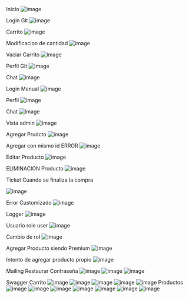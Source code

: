 Inicio
![image](https://github.com/Agusdelaa/Reestructuraci-n/assets/129866349/efb23771-f2e0-4fe9-ba6d-fd44fe3d5c99)

Login Git
![image](https://github.com/Agusdelaa/Reestructuraci-n/assets/129866349/9f46f937-e1da-4c81-9d12-1e7230aaf8cb)

Carrito
![image](https://github.com/Agusdelaa/Reestructuraci-n/assets/129866349/19b910a1-20ce-40ac-9908-19ee9664127f)

Modificacion de cantidad
![image](https://github.com/Agusdelaa/Reestructuraci-n/assets/129866349/2ce4811e-05e0-40d5-8943-5cbe892d1569)

Vaciar Carrito
![image](https://github.com/Agusdelaa/Reestructuraci-n/assets/129866349/ef86af11-e412-44b2-aba1-ef282faba9c4)

Perfil Git
![image](https://github.com/Agusdelaa/Reestructuraci-n/assets/129866349/aa6a83eb-187d-4dbb-9cd2-f2005f5174fb)

Chat
![image](https://github.com/Agusdelaa/Reestructuraci-n/assets/129866349/084542e5-0a8b-4d34-9120-36b2f6a97cc1)

Login Manual
![image](https://github.com/Agusdelaa/Reestructuraci-n/assets/129866349/99a063c1-f5b8-4e48-9b35-8588f5fc2c1f)

Perfil
![image](https://github.com/Agusdelaa/Reestructuraci-n/assets/129866349/f3df1670-2cd0-4428-9510-d8603f704af7)

Chat
![image](https://github.com/Agusdelaa/Reestructuraci-n/assets/129866349/79e7613a-566e-4f7c-8b35-83f83eb71780)

Vista admin
![image](https://github.com/Agusdelaa/Reestructuraci-n/assets/129866349/660b0606-a195-4504-9eed-d406d27eb81d)

Agregar Prudcto
![image](https://github.com/Agusdelaa/3er-Preentrega/assets/129866349/43eb709e-bbfd-492d-8774-64e5fd8db57a)

Agregar con mismo id ERROR
![image](https://github.com/Agusdelaa/3er-Preentrega/assets/129866349/6cf0a55f-134c-4999-ab4e-6d4c016dbd97)

Editar Producto
![image](https://github.com/Agusdelaa/3er-Preentrega/assets/129866349/33c10949-52c6-4bee-9fe6-05d1d85c50f2)

ELIMINACION Producto
![image](https://github.com/Agusdelaa/Reestructuraci-n/assets/129866349/fc346482-dc04-466b-8745-13b0f505823a)

Ticket Cuando se finaliza la compra

![image](https://github.com/Agusdelaa/3er-Preentrega/assets/129866349/54903537-0481-4b4a-afaa-dfe7722339b9)

Error Customizado
![image](https://github.com/Agusdelaa/3er-Preentrega/assets/129866349/3c698ce0-c525-42c8-a827-4395bbda5625)

Logger
![image](https://github.com/Agusdelaa/Entrega-Logger/assets/129866349/51bc025a-73bb-4ae0-b307-c441efc3da58)

Usuario role user
![image](https://github.com/Agusdelaa/Entrega-Logger/assets/129866349/06c6f9cf-1e40-4aa2-8cb4-460c6043cceb)

Cambio de rol
![image](https://github.com/Agusdelaa/3re-Practica-Integradora/assets/129866349/f0f8633d-452e-435f-89d3-3a4993d01699)

Agregar Producto siendo Premium
![image](https://github.com/Agusdelaa/3re-Practica-Integradora/assets/129866349/2d4f91d0-e965-4c8a-a2c0-5b119bb0f75b)

Intento de agregar producto propio
![image](https://github.com/Agusdelaa/3re-Practica-Integradora/assets/129866349/09249f02-5f40-4aeb-9602-01328eff953d)

Mailing Restaurar Contraseña
![image](https://github.com/Agusdelaa/3re-Practica-Integradora/assets/129866349/6c42c51f-0b53-4ef7-8760-3da478f34bd7)
![image](https://github.com/Agusdelaa/3re-Practica-Integradora/assets/129866349/d864e2ef-ded8-4ad8-a2e7-a1f82a14964c)
![image](https://github.com/Agusdelaa/3re-Practica-Integradora/assets/129866349/3f28a6ab-6bcc-407b-b72e-4ed0d9f64772)

Swagger
Carrito
![image](https://github.com/Agusdelaa/3re-Practica-Integradora/assets/129866349/8a0aebdd-a51b-498f-a9a0-e39c37e0ab30)
![image](https://github.com/Agusdelaa/Entrega-Swagger/assets/129866349/bb4a35df-a083-46e6-a578-ca8341b8a0f9)
![image](https://github.com/Agusdelaa/Entrega-Swagger/assets/129866349/c0c80ba3-3c16-4084-8d9e-d6bc69a4cb71)
![image](https://github.com/Agusdelaa/Entrega-Swagger/assets/129866349/00747605-18bf-490c-8877-799f2f1df551)
![image](https://github.com/Agusdelaa/Entrega-Swagger/assets/129866349/22f8f437-0213-4208-84ba-c3e878f74034)
Productos
![image](https://github.com/Agusdelaa/Entrega-Swagger/assets/129866349/962e2dcd-502a-4008-861d-75944d295f9a)
![image](https://github.com/Agusdelaa/Entrega-Swagger/assets/129866349/6bc301e9-3793-4cb2-a86c-45df0043ec2d)
![image](https://github.com/Agusdelaa/Entrega-Swagger/assets/129866349/2c0f9a86-da76-4c36-9b47-79f51b1a6abf)
![image](https://github.com/Agusdelaa/Entrega-Swagger/assets/129866349/4b717d11-7b58-4d21-9d13-c7e468b8ffcd)
![image](https://github.com/Agusdelaa/Entrega-Swagger/assets/129866349/bae9f06f-bd15-46e2-bdc1-baf9466d01f9)
![image](https://github.com/Agusdelaa/Entrega-Swagger/assets/129866349/f2e0d3cd-d3c2-433d-afc3-f5290010c485)
![image](https://github.com/Agusdelaa/Entrega-Swagger/assets/129866349/67d93010-a25d-4508-849a-d65eab2cea55)


